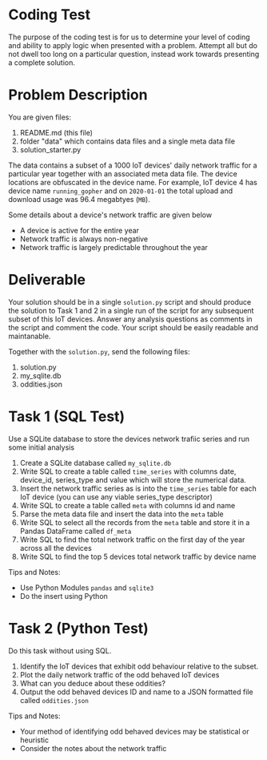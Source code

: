 # Coding Test

The purpose of the coding test is for us to determine your level of coding and ability to apply logic when presented with a problem. Attempt all but do not dwell too long on a particular question, instead work towards presenting a complete solution.

# Problem Description

You are given files:

1. README.md (this file)
2. folder "data" which contains data files and a single meta data file
3. solution_starter.py

The data contains a subset of a 1000 IoT devices' daily network traffic for a particular year together with an associated meta data file. The device locations are obfuscated in the device name. For example, IoT device 4 has device name `running_gopher` and on `2020-01-01` the total upload and download usage was 96.4 megabtyes (`MB`).

Some details about a device's network traffic are given below

- A device is active for the entire year
- Network traffic is always non-negative
- Network traffic is largely predictable throughout the year

# Deliverable

Your solution should be in a single `solution.py` script and should produce the solution to Task 1 and 2 in a single run of the script for any subsequent subset of this IoT devices. Answer any analysis questions as comments in the script and comment the code. Your script should be easily readable and maintanable.

Together with the `solution.py`, send the following files:

1. solution.py
2. my_sqlite.db
3. oddities.json

# Task 1 (SQL Test)

Use a SQLite database to store the devices network trafiic series and run some initial analysis

1. Create a SQLite database called `my_sqlite.db`
2. Write SQL to create a table called `time_series` with columns date, device_id, series_type and value which will store the numerical data.
3. Insert the network traffic series as is into the `time_series` table for each IoT device (you can use any viable series_type descriptor)
4. Write SQL to create a table called `meta` with columns id and name
5. Parse the meta data file and insert the data into the `meta` table
6. Write SQL to select all the records from the `meta` table and store it in a Pandas DataFrame called `df_meta`
7. Write SQL to find the total network traffic on the first day of the year across all the devices
8. Write SQL to find the top 5 devices total network traffic by device name

Tips and Notes:

- Use Python Modules `pandas` and `sqlite3`
- Do the insert using Python

# Task 2 (Python Test)

Do this task without using SQL. 

1. Identify the IoT devices that exhibit odd behaviour relative to the subset.
2. Plot the daily network traffic of the odd behaved IoT devices
3. What can you deduce about these oddities?
4. Output the odd behaved devices ID and name to a JSON formatted file called `oddities.json`

Tips and Notes:

- Your method of identifying odd behaved devices may be statistical or heuristic
- Consider the notes about the network traffic

